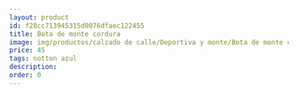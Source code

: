 ```yaml
---
layout: product
id: f28cc713945315d0076dfaec122455
title: Bota de monte cordura
image: img/productos/calzado de calle/Deportiva y monte/Bota de monte cordura=45=notton azul.webp
price: 45
tags: notton azul
description: 
order: 0
---
```


